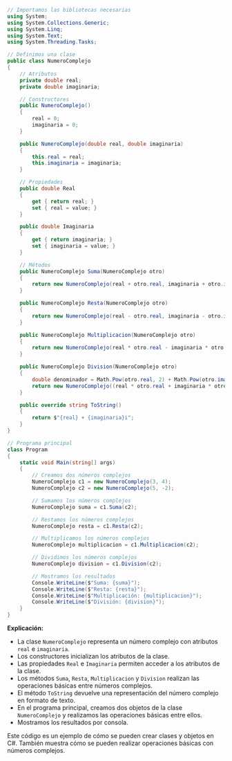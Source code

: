 ```c#
// Importamos las bibliotecas necesarias
using System;
using System.Collections.Generic;
using System.Linq;
using System.Text;
using System.Threading.Tasks;

// Definimos una clase
public class NumeroComplejo
{
    // Atributos
    private double real;
    private double imaginaria;

    // Constructores
    public NumeroComplejo()
    {
        real = 0;
        imaginaria = 0;
    }

    public NumeroComplejo(double real, double imaginaria)
    {
        this.real = real;
        this.imaginaria = imaginaria;
    }

    // Propiedades
    public double Real
    {
        get { return real; }
        set { real = value; }
    }

    public double Imaginaria
    {
        get { return imaginaria; }
        set { imaginaria = value; }
    }

    // Métodos
    public NumeroComplejo Suma(NumeroComplejo otro)
    {
        return new NumeroComplejo(real + otro.real, imaginaria + otro.imaginaria);
    }

    public NumeroComplejo Resta(NumeroComplejo otro)
    {
        return new NumeroComplejo(real - otro.real, imaginaria - otro.imaginaria);
    }

    public NumeroComplejo Multiplicacion(NumeroComplejo otro)
    {
        return new NumeroComplejo(real * otro.real - imaginaria * otro.imaginaria, real * otro.imaginaria + imaginaria * otro.real);
    }

    public NumeroComplejo Division(NumeroComplejo otro)
    {
        double denominador = Math.Pow(otro.real, 2) + Math.Pow(otro.imaginaria, 2);
        return new NumeroComplejo((real * otro.real + imaginaria * otro.imaginaria) / denominador, (imaginaria * otro.real - real * otro.imaginaria) / denominador);
    }

    public override string ToString()
    {
        return $"{real} + {imaginaria}i";
    }
}

// Programa principal
class Program
{
    static void Main(string[] args)
    {
        // Creamos dos números complejos
        NumeroComplejo c1 = new NumeroComplejo(3, 4);
        NumeroComplejo c2 = new NumeroComplejo(5, -2);

        // Sumamos los números complejos
        NumeroComplejo suma = c1.Suma(c2);

        // Restamos los números complejos
        NumeroComplejo resta = c1.Resta(c2);

        // Multiplicamos los números complejos
        NumeroComplejo multiplicacion = c1.Multiplicacion(c2);

        // Dividimos los números complejos
        NumeroComplejo division = c1.Division(c2);

        // Mostramos los resultados
        Console.WriteLine($"Suma: {suma}");
        Console.WriteLine($"Resta: {resta}");
        Console.WriteLine($"Multiplicación: {multiplicacion}");
        Console.WriteLine($"División: {division}");
    }
}
```

**Explicación:**

* La clase `NumeroComplejo` representa un número complejo con atributos `real` e `imaginaria`.
* Los constructores inicializan los atributos de la clase.
* Las propiedades `Real` e `Imaginaria` permiten acceder a los atributos de la clase.
* Los métodos `Suma`, `Resta`, `Multiplicacion` y `Division` realizan las operaciones básicas entre números complejos.
* El método `ToString` devuelve una representación del número complejo en formato de texto.
* En el programa principal, creamos dos objetos de la clase `NumeroComplejo` y realizamos las operaciones básicas entre ellos.
* Mostramos los resultados por consola.

Este código es un ejemplo de cómo se pueden crear clases y objetos en C#. También muestra cómo se pueden realizar operaciones básicas con números complejos.